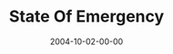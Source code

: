 ---
layout: message
category: message
series: "United States Of Addiction"
title: "State Of Emergency"
date: 2004-10-02-00-00
message_id: 151
audio: "http://s3.amazonaws.com/crossroads-media/messages/audio/USA_01_10-02-04_Emergency.mp3"
audio-duration: "40:37"
explicit: false
---